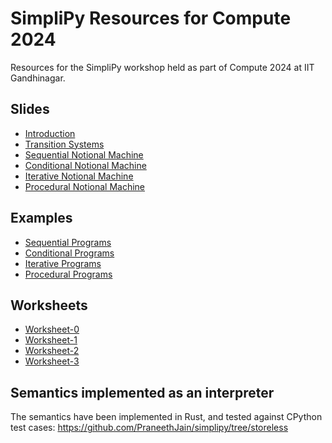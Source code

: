 # SimpliPy Resources for Compute 2024

Resources for the SimpliPy workshop held as part of Compute 2024 at IIT Gandhinagar.

## Slides

- [Introduction](./slides/introduction.pdf)
- [Transition Systems](./slides/transition-systems.pdf)
- [Sequential Notional Machine](./slides/sequential.pdf)
- [Conditional Notional Machine](./slides/conditional.pdf)
- [Iterative Notional Machine](./slides/iterative.pdf)
- [Procedural Notional Machine](./slides/procedural.pdf)

## Examples
- [Sequential Programs](./examples/sequential/)
- [Conditional Programs](./examples/conditional/)
- [Iterative Programs](./examples/iterative/)
- [Procedural Programs](./examples/procedural/)
<!---
- [Procedural Programs](./examples/procedural/)
--->

## Worksheets

- [Worksheet-0](./worksheets/worksheet-0.pdf)
- [Worksheet-1](./worksheets/worksheet-1.pdf)
- [Worksheet-2](./worksheets/worksheet-2.pdf)
- [Worksheet-3](./worksheets/worksheet-3.pdf)

## Semantics implemented as an interpreter

The semantics have been implemented in Rust, and tested against CPython test cases: https://github.com/PraneethJain/simplipy/tree/storeless
